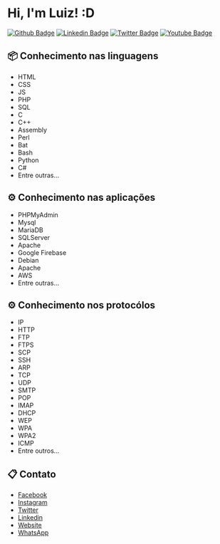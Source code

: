 # Hi, I'm Luiz! :D

[![Github Badge](https://img.shields.io/badge/-Github-000?style=flat-square&logo=Github&logoColor=white&link=https://github.com/lgfranco22)](https://github.com/lgfranco22)
[![Linkedin Badge](https://img.shields.io/badge/-LinkedIn-blue?style=flat-square&logo=Linkedin&logoColor=white&link=https://www.linkedin.com/in/luizgonzagafrancom/)](https://www.linkedin.com/in/luizgonzagafrancom/)
[![Twitter Badge](https://img.shields.io/badge/-Twitter-1ca0f1?style=flat-square&labelColor=1ca0f1&logo=twitter&logoColor=white&link=https://twitter.com/lgfranco24)](https://twitter.com/lgfranco24)
[![Youtube Badge](https://img.shields.io/badge/-YouTube-ff0000?style=flat-square&labelColor=ff0000&logo=youtube&logoColor=white&link=https://www.youtube.com/channel/UCejAeXDZUr2IzaoC6-JA9RQ)](https://www.youtube.com/channel/UCejAeXDZUr2IzaoC6-JA9RQ)

## 📦 Conhecimento nas linguagens

* HTML
* CSS
* JS
* PHP
* SQL
* C
* C++
* Assembly
* Perl
* Bat
* Bash
* Python
* C#
* Entre outras...

## ⚙️ Conhecimento nas aplicações

* PHPMyAdmin
* Mysql
* MariaDB
* SQLServer
* Apache
* Google Firebase
* Debian
* Apache
* AWS
* Entre outras...

## ⚙️ Conhecimento nos protocólos

* IP
* HTTP
* FTP
* FTPS
* SCP
* SSH
* ARP
* TCP
* UDP
* SMTP
* POP
* IMAP
* DHCP
* WEP
* WPA
* WPA2
* ICMP
* Entre outros...


## 📋 Contato
- [Facebook](https://www.facebook.com/francosinformatica)
- [Instagram](https://www.instagram.com/francosinformatica)
- [Twitter](https://www.twitter.com/lgfranco24)
- [Linkedin](https://www.linkedin.com/m/luizgonzagafrancom)
- [Website](https://www.francosinformatica.com)
- [WhatsApp](https://wa.me/5519996496681)
